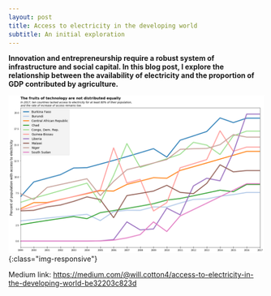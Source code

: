 ```yaml
---
layout: post
title: Access to electricity in the developing world
subtitle: An initial exploration
---
```



**Innovation and entrepreneurship require a robust system of infrastructure and social capital. In this blog post, I explore the relationship between the availability of electricity and the proportion of GDP contributed by agriculture.**


![electricity](/img/electricity.png){:class="img-responsive"}

Medium link: https://medium.com/@will.cotton4/access-to-electricity-in-the-developing-world-be32203c823d
